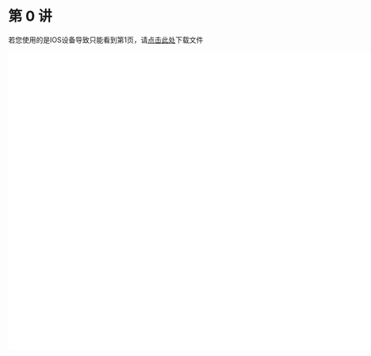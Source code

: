 # 第 0 讲

<object data="第 0 讲 编程基础.pdf" type="application/pdf" width="150%" height="800">
    <p>若您使用的是IOS设备导致只能看到第1页，请<a href="第 0 讲 编程基础.pdf">点击此处</a>下载文件</p>
    <iframe src="第 0 讲 编程基础.pdf#navpanes=0" width="500%" height="600" frameborder="0"></iframe>
    
</object>